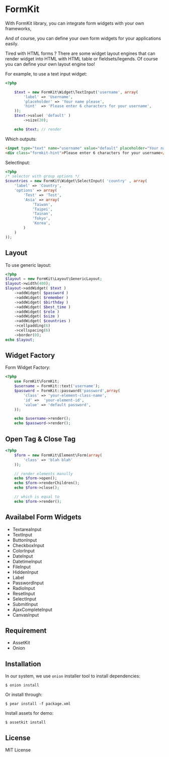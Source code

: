 FormKit
========

With FormKit library, you can integrate form widgets with your own frameworks,

And of course, you can define your own form widgets for your applications easily.

Tired with HTML forms ? There are some widget layout engines that
can render widget into HTML with HTML table or fieldsets/legends. Of course you can
define your own layout engine too!








For example, to use a text input widget:

```php
<?php

    $text = new FormKit\Widget\TextInput('username', array( 
        'label' => 'Username',
        'placeholder' => 'Your name please',
        'hint'  => 'Please enter 6 characters for your username',
    ));
    $text->value( 'default' )
        ->size(20);

    echo $text; // render 
```

Which outputs:

```html
<input type="text" name="username" value="default" placeholder="Your name please" size="20"/>
<div class="formkit-hint">Please enter 6 characters for your username</div>
```

SelectInput:

```php
<?php
/* selector with group options */
$countries = new FormKit\Widget\SelectInput( 'country' , array(
    'label' => 'Country',
    'options' => array(
        'Test' => 'Test',
        'Asia' => array( 
            'Taiwan',
            'Taipei',
            'Tainan',
            'Tokyo',
            'Korea',
        )
    )
));
```


Layout
------
To use generic layout:

```php
<?php
$layout = new FormKit\Layout\GenericLayout;
$layout->width(400);
$layout->addWidget( $text )
    ->addWidget( $password )
    ->addWidget( $remember )
    ->addWidget( $birthday )
    ->addWidget( $best_time )
    ->addWidget( $role )
    ->addWidget( $size )
    ->addWidget( $countries )
    ->cellpadding(6)
    ->cellspacing(6)
    ->border(0);
echo $layout;
```


Widget Factory
--------------

Form Widget Factory:

```php
<?php
    use FormKit\FormKit;
    $username = FormKit::text('username');
    $password = FormKit::password('password',array( 
        'class' => 'your-element-class-name',
        'id' =>  'your-element-id',
        'value' => 'default password',
    ));

    echo $username->render();
    echo $password->render();
```




Open Tag & Close Tag
--------------------

```php
<?php
    $form = new FormKit\Element\Form(array(
        'class' => 'blah blah'
    ));

    // render elements manully
    echo $form->open();
    echo $form->renderChildren();
    echo $form->close();

    // which is equal to
    echo $form->render();
```

Availabel Form Widgets
----------------------
* TextareaInput
* TextInput
* ButtonInput
* CheckboxInput
* ColorInput
* DateInput
* DatetimeInput
* FileInput
* HiddenInput
* Label
* PasswordInput
* RadioInput
* ResetInput
* SelectInput
* SubmitInput
* AjaxCompleteInput
* CanvasInput


Requirement
-----------

* AssetKit
* Onion

Installation
------------
In our system, we use `onion` installer tool to install dependencies:

    $ onion install

Or install through:

    $ pear install -f package.xml

Install assets for demo:

    $ assetkit install

License
-------

MIT License

